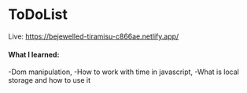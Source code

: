 # ToDoList

Live: https://bejewelled-tiramisu-c866ae.netlify.app/

#### What I learned:
-Dom manipulation,
-How to work with time in javascript,
-What is local storage and how to use it
